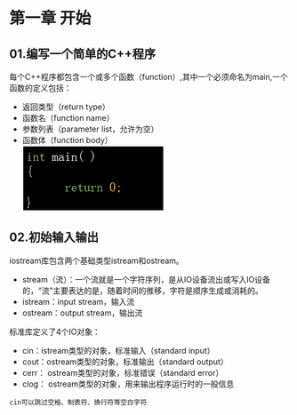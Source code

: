 # 第一章 开始
## 01.编写一个简单的C++程序
每个C++程序都包含一个或多个函数（function）,其中一个必须命名为main,一个函数的定义包括：   
  * 返回类型（return type）   
  * 函数名（function name）  
  * 参数列表（parameter list，允许为空）   
  * 函数体（function body）  
  ![Picture/1.png](https://github.com/pup2y/Cpp-primer-Fifth/blob/main/Picture/1.png)

## 02.初始输入输出
iostream库包含两个基础类型istream和ostream。
 * stream（流）：一个流就是一个字符序列，是从IO设备流出或写入IO设备的，“流”主要表达的是，随着时间的推移，字符是顺序生成或消耗的。  
 * istream：input stream，输入流
 * ostream：output stream，输出流

标准库定义了4个IO对象：  
 * cin：istream类型的对象，标准输入（standard input）
 * cout：ostream类型的对象，标准输出（standard output）
 * cerr： ostream类型的对象，标准错误（standard error）
 * clog： ostream类型的对象，用来输出程序运行时的一般信息

```shell
cin可以跳过空格、制表符、换行符等空白字符
```



